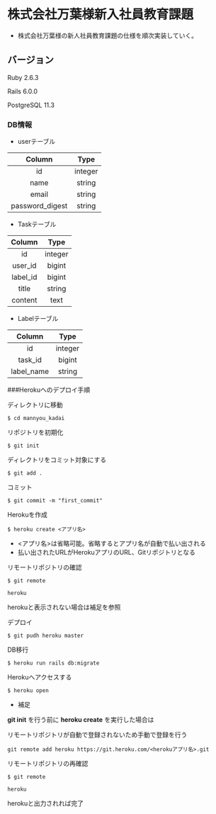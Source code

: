 # 株式会社万葉様新入社員教育課題

* 株式会社万葉様の新人社員教育課題の仕様を順次実装していく。

## バージョン
Ruby 2.6.3

Rails 6.0.0

PostgreSQL 11.3

### DB情報

* userテーブル

| Column | Type |
|:----:|:----:| 
| id | integer |
| name | string |
| email | string |
|password_digest | string|

* Taskテーブル

| Column | Type |
|:---:|:---:|
| id | integer |
| user_id | bigint |
| label_id | bigint |
| title | string |
| content | text |

* Labelテーブル

| Column | Type |
| :---:|:---:|
| id | integer |
| task_id | bigint |
| label_name | string |

###Herokuへのデプロイ手順

ディレクトリに移動

`$ cd mannyou_kadai`

リポジトリを初期化

`$ git init`

ディレクトリをコミット対象にする

`$ git add .`

コミット

`$ git commit -m "first_commit"`

Herokuを作成

`$ heroku create <アプリ名>`

* <アプリ名>は省略可能。省略するとアプリ名が自動で払い出される
* 払い出されたURLがHerokuアプリのURL、Gitリポジトリとなる

リモートリポジトリの確認

`$ git remote`

`heroku`

herokuと表示されない場合は補足を参照

デプロイ

`$ git pudh heroku master`

DB移行

`$ heroku run rails db:migrate`

Herokuへアクセスする

`$ heroku open`

* 補足

__git init__ を行う前に __heroku create__ を実行した場合は

リモートリポジトリが自動で登録されないため手動で登録を行う

`git remote add heroku https://git.heroku.com/<herokuアプリ名>.git`

リモートリポジトリの再確認

`$ git remote`

`heroku`

herokuと出力されれば完了